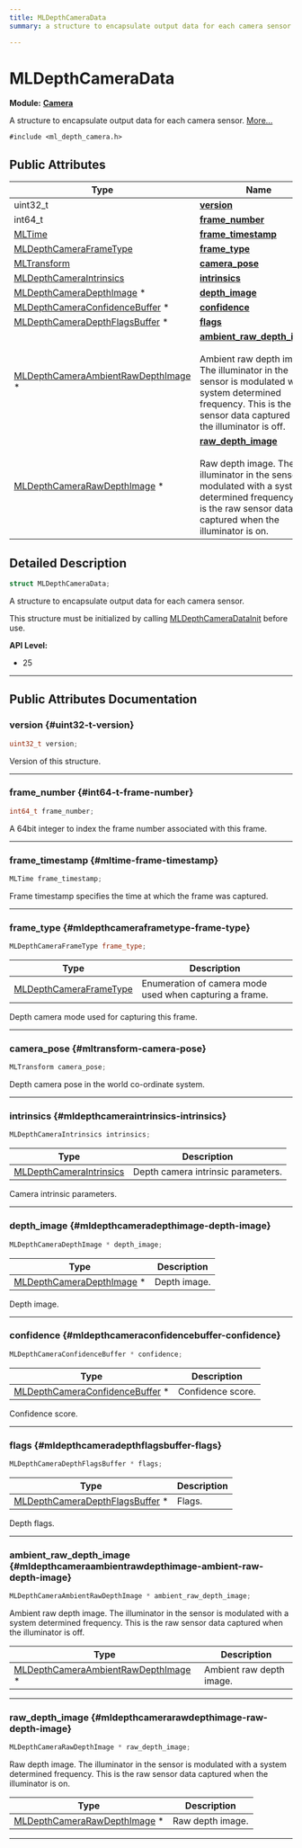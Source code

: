 ```yaml
---
title: MLDepthCameraData
summary: a structure to encapsulate output data for each camera sensor. 

---
```


# MLDepthCameraData

**Module:** **[Camera](/api-ref/api/Modules/group___camera/group___camera.md)**



A structure to encapsulate output data for each camera sensor.  [More...](#detailed-description)


`#include <ml_depth_camera.h>`

## Public Attributes

| Type           | Name           |
| -------------- | -------------- |
| uint32_t | **[version](/api-ref/api/Modules/group___camera/struct_m_l_depth_camera_data.md#uint32-t-version)**  |
| int64_t | **[frame_number](/api-ref/api/Modules/group___camera/struct_m_l_depth_camera_data.md#int64-t-frame-number)**  |
| [MLTime](/api-ref/api/Modules/group___common/group___common.md#int64-t-mltime) | **[frame_timestamp](/api-ref/api/Modules/group___camera/struct_m_l_depth_camera_data.md#mltime-frame-timestamp)**  |
| [MLDepthCameraFrameType](/api-ref/api/Modules/group___camera/group___camera.md#enums-mldepthcameraframetype) | **[frame_type](/api-ref/api/Modules/group___camera/struct_m_l_depth_camera_data.md#mldepthcameraframetype-frame-type)**  |
| [MLTransform](/api-ref/api/Modules/group___common/struct_m_l_transform.md) | **[camera_pose](/api-ref/api/Modules/group___camera/struct_m_l_depth_camera_data.md#mltransform-camera-pose)**  |
| [MLDepthCameraIntrinsics](/api-ref/api/Modules/group___camera/struct_m_l_depth_camera_intrinsics.md) | **[intrinsics](/api-ref/api/Modules/group___camera/struct_m_l_depth_camera_data.md#mldepthcameraintrinsics-intrinsics)**  |
| [MLDepthCameraDepthImage](/api-ref/api/Modules/group___camera/group___camera.md#mldepthcameraframebuffer-mldepthcameradepthimage) * | **[depth_image](/api-ref/api/Modules/group___camera/struct_m_l_depth_camera_data.md#mldepthcameradepthimage-depth-image)**  |
| [MLDepthCameraConfidenceBuffer](/api-ref/api/Modules/group___camera/group___camera.md#mldepthcameraframebuffer-mldepthcameraconfidencebuffer) * | **[confidence](/api-ref/api/Modules/group___camera/struct_m_l_depth_camera_data.md#mldepthcameraconfidencebuffer-confidence)**  |
| [MLDepthCameraDepthFlagsBuffer](/api-ref/api/Modules/group___camera/group___camera.md#mldepthcameraframebuffer-mldepthcameradepthflagsbuffer) * | **[flags](/api-ref/api/Modules/group___camera/struct_m_l_depth_camera_data.md#mldepthcameradepthflagsbuffer-flags)**  |
| [MLDepthCameraAmbientRawDepthImage](/api-ref/api/Modules/group___camera/group___camera.md#mldepthcameraframebuffer-mldepthcameraambientrawdepthimage) * | **[ambient_raw_depth_image](/api-ref/api/Modules/group___camera/struct_m_l_depth_camera_data.md#mldepthcameraambientrawdepthimage-ambient-raw-depth-image)** <br></br>Ambient raw depth image. The illuminator in the sensor is modulated with a system determined frequency. This is the raw sensor data captured when the illuminator is off.  |
| [MLDepthCameraRawDepthImage](/api-ref/api/Modules/group___camera/group___camera.md#mldepthcameraframebuffer-mldepthcamerarawdepthimage) * | **[raw_depth_image](/api-ref/api/Modules/group___camera/struct_m_l_depth_camera_data.md#mldepthcamerarawdepthimage-raw-depth-image)** <br></br>Raw depth image. The illuminator in the sensor is modulated with a system determined frequency. This is the raw sensor data captured when the illuminator is on.  |

## Detailed Description

```cpp
struct MLDepthCameraData;
```

A structure to encapsulate output data for each camera sensor. 

This structure must be initialized by calling [MLDepthCameraDataInit](/api-ref/api/Modules/group___camera/group___camera.md#void-mldepthcameradatainit) before use.




**API Level:**
  * 25




-----------
## Public Attributes Documentation

### version {#uint32-t-version}

```cpp
uint32_t version;
```


Version of this structure. 





-----------

### frame_number {#int64-t-frame-number}

```cpp
int64_t frame_number;
```


A 64bit integer to index the frame number associated with this frame. 





-----------

### frame_timestamp {#mltime-frame-timestamp}

```cpp
MLTime frame_timestamp;
```


Frame timestamp specifies the time at which the frame was captured. 





-----------

### frame_type {#mldepthcameraframetype-frame-type}

```cpp
MLDepthCameraFrameType frame_type;
```



| Type | Description |
|--|--|
| [MLDepthCameraFrameType](/api-ref/api/Modules/group___camera/group___camera.md#enums-mldepthcameraframetype) | Enumeration of camera mode used when capturing a frame.  |


Depth camera mode used for capturing this frame. 





-----------

### camera_pose {#mltransform-camera-pose}

```cpp
MLTransform camera_pose;
```


Depth camera pose in the world co-ordinate system. 





-----------

### intrinsics {#mldepthcameraintrinsics-intrinsics}

```cpp
MLDepthCameraIntrinsics intrinsics;
```



| Type | Description |
|--|--|
| [MLDepthCameraIntrinsics](/api-ref/api/Modules/group___camera/struct_m_l_depth_camera_intrinsics.md) | Depth camera intrinsic parameters.  |


Camera intrinsic parameters. 





-----------

### depth_image {#mldepthcameradepthimage-depth-image}

```cpp
MLDepthCameraDepthImage * depth_image;
```



| Type | Description |
|--|--|
| [MLDepthCameraDepthImage](/api-ref/api/Modules/group___camera/group___camera.md#mldepthcameraframebuffer-mldepthcameradepthimage) * | Depth image.  |


Depth image. 





-----------

### confidence {#mldepthcameraconfidencebuffer-confidence}

```cpp
MLDepthCameraConfidenceBuffer * confidence;
```



| Type | Description |
|--|--|
| [MLDepthCameraConfidenceBuffer](/api-ref/api/Modules/group___camera/group___camera.md#mldepthcameraframebuffer-mldepthcameraconfidencebuffer) * | Confidence score.  |


Confidence score. 





-----------

### flags {#mldepthcameradepthflagsbuffer-flags}

```cpp
MLDepthCameraDepthFlagsBuffer * flags;
```



| Type | Description |
|--|--|
| [MLDepthCameraDepthFlagsBuffer](/api-ref/api/Modules/group___camera/group___camera.md#mldepthcameraframebuffer-mldepthcameradepthflagsbuffer) * | Flags.  |


Depth flags. 





-----------

### ambient_raw_depth_image {#mldepthcameraambientrawdepthimage-ambient-raw-depth-image}

```cpp
MLDepthCameraAmbientRawDepthImage * ambient_raw_depth_image;
```

Ambient raw depth image. The illuminator in the sensor is modulated with a system determined frequency. This is the raw sensor data captured when the illuminator is off. 


| Type | Description |
|--|--|
| [MLDepthCameraAmbientRawDepthImage](/api-ref/api/Modules/group___camera/group___camera.md#mldepthcameraframebuffer-mldepthcameraambientrawdepthimage) * | Ambient raw depth image.  |






-----------

### raw_depth_image {#mldepthcamerarawdepthimage-raw-depth-image}

```cpp
MLDepthCameraRawDepthImage * raw_depth_image;
```

Raw depth image. The illuminator in the sensor is modulated with a system determined frequency. This is the raw sensor data captured when the illuminator is on. 


| Type | Description |
|--|--|
| [MLDepthCameraRawDepthImage](/api-ref/api/Modules/group___camera/group___camera.md#mldepthcameraframebuffer-mldepthcamerarawdepthimage) * | Raw depth image.  |






-----------


